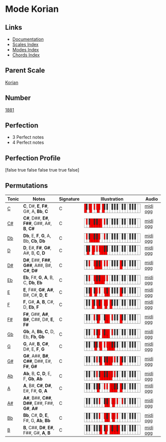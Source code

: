 # Mode Korian

## Links

- [Documentation](index.md)
- [Scales Index](Scales.md)
- [Modes Index](Modes.md)
- [Chords Index](Chords.md)

## Parent Scale

[Korian](ScaleKorian.md)

## Number

[1881](https://ianring.com/musictheory/scales/1881)

## Perfection

- 3 Perfect notes
- 4 Perfect notes

## Perfection Profile

[false true false false true true false]

## Permutations

| Tonic | Notes | Signature | Illustration | Audio |
|-------|-------|-----------|--------------|-------|
| [C](ModeCNaturalKorian.md) | **C**, D#, **E**, **F#**, G#, A, **Bb**, **C** | C | ![CNaturalKorian](ModeCNaturalKorian.png) | [midi](ModeCNaturalKorian.mid) [ogg](ModeCNaturalKorian.ogg) |
| [C#](ModeCSharpKorian.md) | **C#**, D##, **E#**, **F##**, G##, A#, **B**, **C#** | C | ![CSharpKorian](ModeCSharpKorian.png) | [midi](ModeCSharpKorian.mid) [ogg](ModeCSharpKorian.ogg) |
| [Db](ModeDFlatKorian.md) | **Db**, E, **F**, **G**, A, Bb, **Cb**, **Db** | C | ![DFlatKorian](ModeDFlatKorian.png) | [midi](ModeDFlatKorian.mid) [ogg](ModeDFlatKorian.ogg) |
| [D](ModeDNaturalKorian.md) | **D**, E#, **F#**, **G#**, A#, B, **C**, **D** | C | ![DNaturalKorian](ModeDNaturalKorian.png) | [midi](ModeDNaturalKorian.mid) [ogg](ModeDNaturalKorian.ogg) |
| [D#](ModeDSharpKorian.md) | **D#**, E##, **F##**, **G##**, A##, B#, **C#**, **D#** | C | ![DSharpKorian](ModeDSharpKorian.png) | [midi](ModeDSharpKorian.mid) [ogg](ModeDSharpKorian.ogg) |
| [Eb](ModeEFlatKorian.md) | **Eb**, F#, **G**, **A**, B, C, **Db**, **Eb** | C | ![EFlatKorian](ModeEFlatKorian.png) | [midi](ModeEFlatKorian.mid) [ogg](ModeEFlatKorian.ogg) |
| [E](ModeENaturalKorian.md) | **E**, F##, **G#**, **A#**, B#, C#, **D**, **E** | C | ![ENaturalKorian](ModeENaturalKorian.png) | [midi](ModeENaturalKorian.mid) [ogg](ModeENaturalKorian.ogg) |
| [F](ModeFNaturalKorian.md) | **F**, G#, **A**, **B**, C#, D, **Eb**, **F** | C | ![FNaturalKorian](ModeFNaturalKorian.png) | [midi](ModeFNaturalKorian.mid) [ogg](ModeFNaturalKorian.ogg) |
| [F#](ModeFSharpKorian.md) | **F#**, G##, **A#**, **B#**, C##, D#, **E**, **F#** | C | ![FSharpKorian](ModeFSharpKorian.png) | [midi](ModeFSharpKorian.mid) [ogg](ModeFSharpKorian.ogg) |
| [Gb](ModeGFlatKorian.md) | **Gb**, A, **Bb**, **C**, D, Eb, **Fb**, **Gb** | C | ![GFlatKorian](ModeGFlatKorian.png) | [midi](ModeGFlatKorian.mid) [ogg](ModeGFlatKorian.ogg) |
| [G](ModeGNaturalKorian.md) | **G**, A#, **B**, **C#**, D#, E, **F**, **G** | C | ![GNaturalKorian](ModeGNaturalKorian.png) | [midi](ModeGNaturalKorian.mid) [ogg](ModeGNaturalKorian.ogg) |
| [G#](ModeGSharpKorian.md) | **G#**, A##, **B#**, **C##**, D##, E#, **F#**, **G#** | C | ![GSharpKorian](ModeGSharpKorian.png) | [midi](ModeGSharpKorian.mid) [ogg](ModeGSharpKorian.ogg) |
| [Ab](ModeAFlatKorian.md) | **Ab**, B, **C**, **D**, E, F, **Gb**, **Ab** | C | ![AFlatKorian](ModeAFlatKorian.png) | [midi](ModeAFlatKorian.mid) [ogg](ModeAFlatKorian.ogg) |
| [A](ModeANaturalKorian.md) | **A**, B#, **C#**, **D#**, E#, F#, **G**, **A** | C | ![ANaturalKorian](ModeANaturalKorian.png) | [midi](ModeANaturalKorian.mid) [ogg](ModeANaturalKorian.ogg) |
| [A#](ModeASharpKorian.md) | **A#**, B##, **C##**, **D##**, E##, F##, **G#**, **A#** | C | ![ASharpKorian](ModeASharpKorian.png) | [midi](ModeASharpKorian.mid) [ogg](ModeASharpKorian.ogg) |
| [Bb](ModeBFlatKorian.md) | **Bb**, C#, **D**, **E**, F#, G, **Ab**, **Bb** | C | ![BFlatKorian](ModeBFlatKorian.png) | [midi](ModeBFlatKorian.mid) [ogg](ModeBFlatKorian.ogg) |
| [B](ModeBNaturalKorian.md) | **B**, C##, **D#**, **E#**, F##, G#, **A**, **B** | C | ![BNaturalKorian](ModeBNaturalKorian.png) | [midi](ModeBNaturalKorian.mid) [ogg](ModeBNaturalKorian.ogg) |
